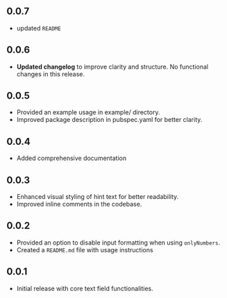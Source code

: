 ## 0.0.7
- updated `README`  


## 0.0.6
- **Updated changelog** to improve clarity and structure. No functional changes in this release.

## 0.0.5
- Provided an example usage in example/ directory.
- Improved package description in pubspec.yaml for better clarity.

## 0.0.4
- Added comprehensive documentation

## 0.0.3
- Enhanced visual styling of hint text for better readability.  
- Improved inline comments in the codebase.

## 0.0.2
- Provided an option to disable input formatting when using `onlyNumbers`.
- Created a `README.md` file with usage instructions

## 0.0.1
- Initial release with core text field functionalities.
